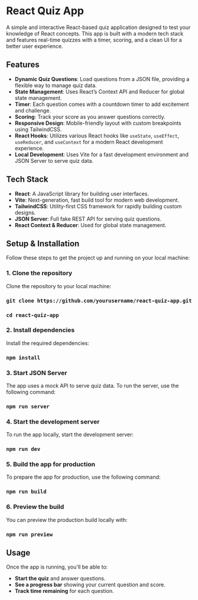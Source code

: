 # React Quiz App

A simple and interactive React-based quiz application designed to test your knowledge of React concepts. This app is built with a modern tech stack and features real-time quizzes with a timer, scoring, and a clean UI for a better user experience.

## Features

- **Dynamic Quiz Questions**: Load questions from a JSON file, providing a flexible way to manage quiz data.
- **State Management**: Uses React’s Context API and Reducer for global state management.
- **Timer**: Each question comes with a countdown timer to add excitement and challenge.
- **Scoring**: Track your score as you answer questions correctly.
- **Responsive Design**: Mobile-friendly layout with custom breakpoints using TailwindCSS.
- **React Hooks**: Utilizes various React hooks like `useState`, `useEffect`, `useReducer`, and `useContext` for a modern React development experience.
- **Local Development**: Uses Vite for a fast development environment and JSON Server to serve quiz data.

## Tech Stack

- **React**: A JavaScript library for building user interfaces.
- **Vite**: Next-generation, fast build tool for modern web development.
- **TailwindCSS**: Utility-first CSS framework for rapidly building custom designs.
- **JSON Server**: Full fake REST API for serving quiz questions.
- **React Context & Reducer**: Used for global state management.

## Setup & Installation

Follow these steps to get the project up and running on your local machine:

### 1. Clone the repository

Clone the repository to your local machine:
### `git clone https://github.com/yourusername/react-quiz-app.git`
### `cd react-quiz-app`

### 2. Install dependencies

Install the required dependencies:
### `npm install`

### 3. Start JSON Server

The app uses a mock API to serve quiz data. To run the server, use the following command:
### `npm run server`

### 4. Start the development server

To run the app locally, start the development server:
### `npm run dev`

### 5. Build the app for production

To prepare the app for production, use the following command:
### `npm run build`

### 6. Preview the build

You can preview the production build locally with:
### `npm run preview`

## Usage

Once the app is running, you'll be able to:

- **Start the quiz** and answer questions.
- **See a progress bar** showing your current question and score.
- **Track time remaining** for each question.
